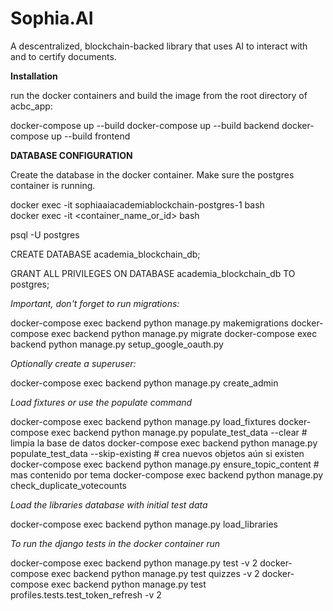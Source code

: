 # Sophia.AI
A descentralized, blockchain-backed library that uses AI to interact with and to certify documents.


**Installation**

run the docker containers and build the image from the root directory of acbc_app:

docker-compose up --build
docker-compose up --build backend
docker-compose up --build frontend

**DATABASE CONFIGURATION**

Create the database in the docker container. Make sure the postgres container is running.

docker exec -it sophiaaiacademiablockchain-postgres-1 bash      
docker exec -it <container_name_or_id> bash

psql -U postgres

CREATE DATABASE academia_blockchain_db;

GRANT ALL PRIVILEGES ON DATABASE academia_blockchain_db TO postgres;


*Important, don't forget to run migrations:*

docker-compose exec backend python manage.py makemigrations
docker-compose exec backend python manage.py migrate
docker-compose exec backend python manage.py setup_google_oauth.py

*Optionally create a superuser:*

docker-compose exec backend python manage.py create_admin

*Load fixtures or use the populate command*

docker-compose exec backend python manage.py load_fixtures
docker-compose exec backend python manage.py populate_test_data --clear  # limpia la base de datos
docker-compose exec backend python manage.py populate_test_data --skip-existing  # crea nuevos objetos aún si existen
docker-compose exec backend python manage.py ensure_topic_content  # mas contenido por tema
docker-compose exec backend python manage.py check_duplicate_votecounts

*Load the libraries database with initial test data*

docker-compose exec backend python manage.py load_libraries

*To run the django tests in the docker container run*

docker-compose exec backend python manage.py test -v 2
docker-compose exec backend python manage.py test quizzes -v 2
docker-compose exec backend python manage.py test profiles.tests.test_token_refresh -v 2
